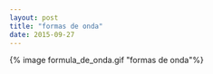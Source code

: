 ```yaml
---
layout: post
title: "formas de onda"
date: 2015-09-27
---
```

{% image formula_de_onda.gif  "formas de onda"%}
